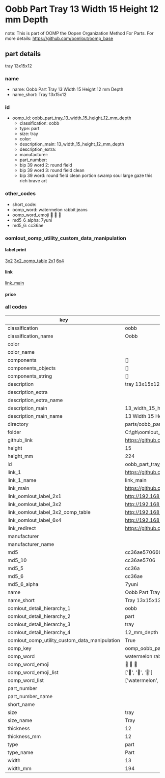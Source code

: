 # Oobb Part Tray 13 Width 15 Height 12 mm Depth  

note: This is part of OOMP the Oopen Organization Method For Parts. For more details: https://github.com/oomlout/oomp_base

##  part details
  



tray 13x15x12



### name
* name: Oobb Part Tray 13 Width 15 Height 12 mm Depth
* name_short: Tray 13x15x12 
### id
* oomp_id: oobb_part_tray_13_width_15_height_12_mm_depth
  * classification: oobb
  * type: part
  * size: tray
  * color: 
  * description_main: 13_width_15_height_12_mm_depth
  * description_extra: 
  * manufacturer: 
  * part_number: 
  * bip 39 word 2: round field
  * bip 39 word 3: round field clean
  * bip 39 word: round field clean portion swamp soul large gaze this rich brave art

### other_codes
* short_code: 
* oomp_word: watermelon rabbit jeans
* oomp_word_emoji :watermelon: :rabbit: :jeans:
* md5_6_alpha: 7yuni
* md5_6: cc36ae






### oomlout_oomp_utility_custom_data_manipulation
#### label print
[3x2](http://192.168.1.245:1112/?label=oomp%207yuni)
[3x2_oomp_table](http://192.168.1.108:1112/?label=oomp%207yuni)
[2x1](http://192.168.1.242:1112/?label=oomp%207yuni)
[6x4](http://192.168.1.55:1112/?label=oomp%207yuni)    

#### link

[link_main](https://github.com/oomlout/oomlout_oobb_version_4_generated_parts/tree/main/navigation_oomp/oobb/part/tray/13_width_15_height_12_mm_depth/part)                              

#### price







### all codes 
| key | value |  
| --- | --- |  
| classification | oobb |  
| classification_name | Oobb |  
| color |  |  
| color_name |  |  
| components | [] |  
| components_objects | [] |  
| components_string | [] |  
| description | tray 13x15x12 |  
| description_extra |  |  
| description_extra_name |  |  
| description_main | 13_width_15_height_12_mm_depth |  
| description_main_name | 13 Width 15 Height 12 mm Depth |  
| directory | parts/oobb_part_tray_13_width_15_height_12_mm_depth |  
| folder | C:\gh\oomlout_oobb_version_4_generated_parts\parts\oobb_part_tray_13_width_15_height_12_mm_depth |  
| github_link | https://github.com/oomlout/oomlout_oomp_part_src/tree/main/parts/oobb_part_tray_13_width_15_height_12_mm_depth |  
| height | 15 |  
| height_mm | 224 |  
| id | oobb_part_tray_13_width_15_height_12_mm_depth |  
| link_1 | https://github.com/oomlout/oomlout_oobb_version_4_generated_parts/tree/main/navigation_oomp/oobb/part/tray/13_width_15_height_12_mm_depth/part |  
| link_1_name | link_main |  
| link_main | https://github.com/oomlout/oomlout_oobb_version_4_generated_parts/tree/main/navigation_oomp/oobb/part/tray/13_width_15_height_12_mm_depth/part |  
| link_oomlout_label_2x1 | http://192.168.1.242:1112/?label=oomp%207yuni |  
| link_oomlout_label_3x2 | http://192.168.1.245:1112/?label=oomp%207yuni |  
| link_oomlout_label_3x2_oomp_table | http://192.168.1.108:1112/?label=oomp%207yuni |  
| link_oomlout_label_6x4 | http://192.168.1.55:1112/?label=oomp%207yuni |  
| link_redirect | https://github.com/oomlout/oomlout_oobb_version_4_generated_parts/tree/main/parts/oobb_tray_13_15_12 |  
| manufacturer |  |  
| manufacturer_name |  |  
| md5 | cc36ae570660afa73eed9a8454957de3 |  
| md5_10 | cc36ae5706 |  
| md5_5 | cc36a |  
| md5_6 | cc36ae |  
| md5_6_alpha | 7yuni |  
| name | Oobb Part Tray 13 Width 15 Height 12 mm Depth |  
| name_short | Tray 13x15x12  |  
| oomlout_detail_hierarchy_1 | oobb |  
| oomlout_detail_hierarchy_2 | part |  
| oomlout_detail_hierarchy_3 | tray |  
| oomlout_detail_hierarchy_4 | 12_mm_depth |  
| oomlout_oomp_utility_custom_data_manipulation | True |  
| oomp_key | oomp_oobb_part_tray_13_width_15_height_12_mm_depth |  
| oomp_word | watermelon rabbit jeans |  
| oomp_word_emoji | :watermelon: :rabbit: :jeans: |  
| oomp_word_emoji_list | [':watermelon:', ':rabbit:', ':jeans:'] |  
| oomp_word_list | ['watermelon', 'rabbit', 'jeans'] |  
| part_number |  |  
| part_number_name |  |  
| short_name |  |  
| size | tray |  
| size_name | Tray |  
| thickness | 12 |  
| thickness_mm | 12 |  
| type | part |  
| type_name | Part |  
| width | 13 |  
| width_mm | 194 |  
